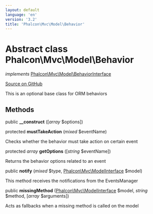 ```yaml
---
layout: default
language: 'en'
version: '3.2'
title: 'Phalcon\Mvc\Model\Behavior'
---
```

# Abstract class **Phalcon\Mvc\Model\Behavior**

*implements* [Phalcon\Mvc\Model\BehaviorInterface](/3.2/en/api/Phalcon_Mvc_Model_BehaviorInterface)

<a href="https://github.com/phalcon/cphalcon/tree/v3.2.0/phalcon/mvc/model/behavior.zep" class="btn btn-default btn-sm">Source on GitHub</a>

This is an optional base class for ORM behaviors


## Methods
public  **__construct** ([*array* $options])





protected  **mustTakeAction** (*mixed* $eventName)

Checks whether the behavior must take action on certain event



protected *array* **getOptions** ([*string* $eventName])

Returns the behavior options related to an event



public  **notify** (*mixed* $type, [Phalcon\Mvc\ModelInterface](/3.2/en/api/Phalcon_Mvc_ModelInterface) $model)

This method receives the notifications from the EventsManager



public  **missingMethod** ([Phalcon\Mvc\ModelInterface](/3.2/en/api/Phalcon_Mvc_ModelInterface) $model, *string* $method, [*array* $arguments])

Acts as fallbacks when a missing method is called on the model




